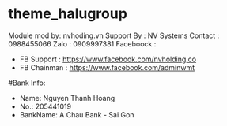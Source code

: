 # theme_halugroup

Module mod by: nvhoding.vn
Support By : NV Systems
Contact : 0988455066
Zalo : 0909997381
Faceboock : 
 - FB Support :  https://www.facebook.com/nvholding.co
 - FB Chainman : https://www.facebook.com/adminwmt
 
#Bank Info:

- Name: 	Nguyen Thanh Hoang
- No.: 		205441019	
- BankName: A Chau Bank - Sai Gon
